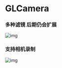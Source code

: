 # GLCamera

### 多种滤镜 后期仍会扩展

![img](https://github.com/ITcrazywgy/GLCamera/blob/master/doc/preview.gif)

### 支持相机录制

![img](https://github.com/ITcrazywgy/GLCamera/blob/master/doc/record.gif)
